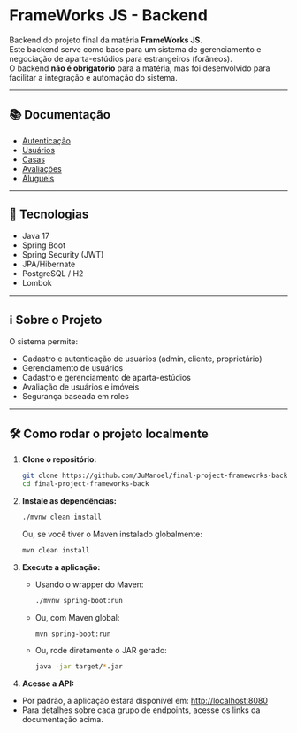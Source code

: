 # FrameWorks JS - Backend

Backend do projeto final da matéria **FrameWorks JS**.  
Este backend serve como base para um sistema de gerenciamento e negociação de aparta-estúdios para estrangeiros (forâneos).  
O backend **não é obrigatório** para a matéria, mas foi desenvolvido para facilitar a integração e automação do sistema.

---

## 📚 Documentação

- [Autenticação](docs/AUTH.md)
- [Usuários](docs/USER.md)
- [Casas](docs/HOUSE.md) <!-- Crie este arquivo se desejar documentar casas -->
- [Avaliações](docs/REVIEW.md) <!-- Crie este arquivo se desejar documentar avaliações -->
- [Alugueis](docs/RENT.md)

---

## 🚀 Tecnologias

- Java 17
- Spring Boot
- Spring Security (JWT)
- JPA/Hibernate
- PostgreSQL / H2
- Lombok

---

## ℹ️ Sobre o Projeto

O sistema permite:

- Cadastro e autenticação de usuários (admin, cliente, proprietário)
- Gerenciamento de usuários
- Cadastro e gerenciamento de aparta-estúdios
- Avaliação de usuários e imóveis
- Segurança baseada em roles

---

## 🛠️ Como rodar o projeto localmente

1. **Clone o repositório:**
   ```bash
   git clone https://github.com/JuManoel/final-project-frameworks-back.git
   cd final-project-frameworks-back
   ```

2. **Instale as dependências:**
    ```bash
    ./mvnw clean install
    ```
    Ou, se você tiver o Maven instalado globalmente:
      ```bash
      mvn clean install
      ```

3. **Execute a aplicação:**
    - Usando o wrapper do Maven:
      ```bash
      ./mvnw spring-boot:run
      ```
    - Ou, com Maven global:
      ```bash
      mvn spring-boot:run
      ```
    - Ou, rode diretamente o JAR gerado:
      ```bash
      java -jar target/*.jar
      ```

4. **Acesse a API:**
  - Por padrão, a aplicação estará disponível em: [http://localhost:8080](http://localhost:8080)
  - Para detalhes sobre cada grupo de endpoints, acesse os links da documentação acima.
